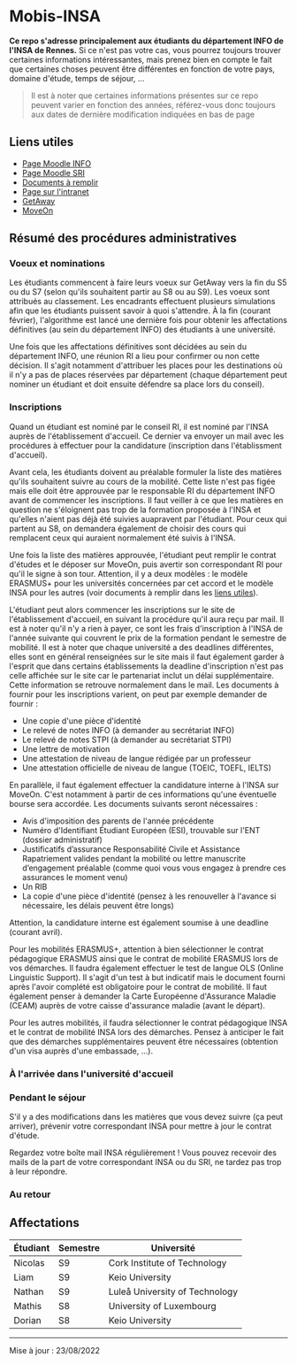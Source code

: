 # Mobis-INSA

**Ce repo s'adresse principalement aux étudiants du département INFO de l'INSA de Rennes.** Si ce n'est pas votre cas, vous pourrez toujours trouver certaines informations intéressantes, mais prenez bien en compte le fait que certaines choses peuvent être différentes en fonction de votre pays, domaine d'étude, temps de séjour, ...

> Il est à noter que certaines informations présentes sur ce repo peuvent varier en fonction des années, référez-vous donc toujours aux dates de dernière modification indiquées en bas de page

## Liens utiles

- [Page Moodle INFO](https://moodleng.insa-rennes.fr/course/view.php?id=2957)
- [Page Moodle SRI](https://moodleng.insa-rennes.fr/course/view.php?id=2251)
- [Documents à remplir](https://intranet.insa-rennes.fr/documents-obligatoires-2022/23.html)
- [Page sur l'intranet](https://intranet.insa-rennes.fr/mobilite-internationale.html)
- [GetAway](https://getawayfrom.insa-rennes.fr)
- [MoveOn](https://insarennes.moveonfr.com/publisher/1/fra#)

## Résumé des procédures administratives

### Voeux et nominations

Les étudiants commencent à faire leurs voeux sur GetAway vers la fin du S5 ou du S7 (selon qu'ils souhaitent partir au S8 ou au S9). Les voeux sont attribués au classement. Les encadrants effectuent plusieurs simulations afin que les étudiants puissent savoir à quoi s'attendre. À la fin (courant février), l'algorithme est lancé une dernière fois pour obtenir les affectations définitives (au sein du département INFO) des étudiants à une université.

Une fois que les affectations définitives sont décidées au sein du département INFO, une réunion RI a lieu pour confirmer ou non cette décision. Il s'agit notamment d'attribuer les places pour les destinations où il n'y a pas de places réservées par département (chaque département peut nominer un étudiant et doit ensuite défendre sa place lors du conseil).

### Inscriptions

Quand un étudiant est nominé par le conseil RI, il est nominé par l'INSA auprès de l'établissement d'accueil. Ce dernier va envoyer un mail avec les procédures à effectuer pour la candidature (inscription dans l'établissment d'accueil).

Avant cela, les étudiants doivent au préalable formuler la liste des matières qu'ils souhaitent suivre au cours de la mobilité. Cette liste n'est pas figée mais elle doit être approuvée par le responsable RI du département INFO avant de commencer les inscriptions. Il faut veiller à ce que les matières en question ne s'éloignent pas trop de la formation proposée à l'INSA et qu'elles n'aient pas déjà été suivies auapravent par l'étudiant. Pour ceux qui partent au S8, on demandera également de choisir des cours qui remplacent ceux qui auraient normalement été suivis à l'INSA. 

Une fois la liste des matières approuvée, l'étudiant peut remplir le contrat d'études et le déposer sur MoveOn, puis avertir son correspondant RI pour qu'il le signe à son tour. Attention, il y a deux modèles : le modèle ERASMUS+ pour les universités concernées par cet accord et le modèle INSA pour les autres (voir documents à remplir dans les [liens utiles](#liens-utiles)).

L'étudiant peut alors commencer les inscriptions sur le site de l'établissement d'accueil, en suivant la procédure qu'il aura reçu par mail. Il est à noter qu'il n'y a rien à payer, ce sont les frais d'inscription à l'INSA de l'année suivante qui couvrent le prix de la formation pendant le semestre de mobilité. Il est à noter que chaque université a des deadlines différentes, elles sont en général renseignées sur le site mais il faut également garder à l'esprit que dans certains établissements la deadline d'inscription n'est pas celle affichée sur le site car le partenariat inclut un délai supplémentaire. Cette information se retrouve normalement dans le mail. Les documents à fournir pour les inscriptions varient, on peut par exemple demander de fournir :
 - Une copie d'une pièce d'identité
 - Le relevé de notes INFO (à demander au secrétariat INFO)
 - Le relevé de notes STPI (à demander au secrétariat STPI)
 - Une lettre de motivation
 - Une attestation de niveau de langue rédigée par un professeur
 - Une attestation officielle de niveau de langue (TOEIC, TOEFL, IELTS) 

En parallèle, il faut également effectuer la candidature interne à l'INSA sur MoveOn. C'est notamment à partir de ces informations qu'une éventuelle bourse sera accordée. Les documents suivants seront nécessaires :
 - Avis d'imposition des parents de l'année précédente
 - Numéro d'Identifiant Étudiant Européen (ESI), trouvable sur l'ENT (dossier administratif)
 - Justificatifs d’assurance Responsabilité Civile et Assistance Rapatriement valides pendant la mobilité ou lettre manuscrite d’engagement préalable (comme quoi vous vous engagez à prendre ces assurances le moment venu)
 - Un RIB
 - La copie d'une pièce d'identité (pensez à les renouveller à l'avance si nécessaire, les délais peuvent être longs)

Attention, la candidature interne est également soumise à une deadline (courant avril).

Pour les mobilités ERASMUS+, attention à bien sélectionner le contrat pédagogique ERASMUS ainsi que le contrat de mobilité ERASMUS lors de vos démarches. Il faudra également effectuer le test de langue OLS (Online Linguistic Support). Il s'agit d'un test à but indicatif mais le document fourni après l'avoir complété est obligatoire pour le contrat de mobilité. Il faut également penser à demander la Carte Européenne d'Assurance Maladie (CEAM) auprès de votre caisse d'assurance maladie (avant le départ).

Pour les autres mobilités, il faudra sélectionner le contrat pédagogique INSA et le contrat de mobilité INSA lors des démarches. Pensez à anticiper le fait que des démarches supplémentaires peuvent être nécessaires (obtention d'un visa auprès d'une embassade, ...). 

### À l'arrivée dans l'université d'accueil

### Pendant le séjour

S'il y a des modifications dans les matières que vous devez suivre (ça peut arriver), prévenir votre correspondant INSA pour mettre à jour le contrat d'étude.

Regardez votre boîte mail INSA régulièrement ! Vous pouvez recevoir des mails de la part de votre correspondant INSA ou du SRI, ne tardez pas trop à leur répondre.

### Au retour

## Affectations

| Étudiant | Semestre | Université                     |
|----------|----------|--------------------------------|
| Nicolas  | S9       | Cork Institute of Technology   |
| Liam     | S9       | Keio University                |
| Nathan   | S9       | Luleå University of Technology |
| Mathis   | S8       | University of Luxembourg       |
| Dorian   | S8       | Keio University                |

-------------------------

Mise à jour : 23/08/2022

